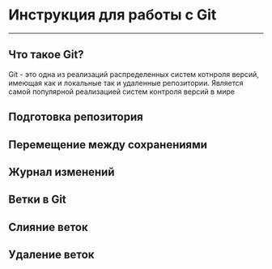 # Инструкция для работы с Git
***

## Что такое Git?
Git - это одна из реализаций распределенных систем котнроля версий, имеющая как и локальные так и удаленные репозитории. Является самой популярной реализацией систем контроля версий в мире
## Подготовка репозитория

## Перемещение между сохранениями

## Журнал изменений

## Ветки в Git

## Слияние веток

## Удаление веток